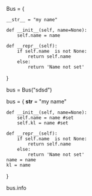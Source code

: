 Bus = {

    __str__ = "my name"

    def __init__(self, name=None):
        self.name = name

    def __repr__(self): 
        if self.name  is not None: 
            return self.name 
        else:
            return 'Name not set'
}

bus = Bus("sdsd")

bus = {
    __str__ = "my name"

    def __init__(self, name=None):
        self.name = name #set 
        self.kl = name #set 

    def __repr__(self): 
        if self.name  is not None: 
            return self.name 
        else:
            return 'Name not set'
    name = name
    kl = name
}

bus.info

